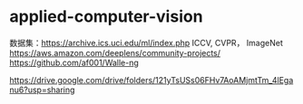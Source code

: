 # applied-computer-vision
数据集：https://archive.ics.uci.edu/ml/index.php
	ICCV, CVPR， ImageNet
https://aws.amazon.com/deeplens/community-projects/
https://github.com/af001/Walle-ng

https://drive.google.com/drive/folders/121yTsUSs06FHv7AoAMjmtTm_4lEganu6?usp=sharing
